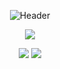 <div align="center">


![Header](https://capsule-render.vercel.app/api?type=waving&color=gradient&customColorList=24,30,45&height=200&section=header&text=Spark%20The%20Future&fontSize=65&animation=fadeIn&fontColor=FFFFFF&fontAlignY=35&desc=Curiosity%20to%20Learn%20and%20Innovate%20over%20Time&descSize=25&descAlignY=55)

<div align="center">
  <img src="https://readme-typing-svg.herokuapp.com/?lines=🌐+Visit:+Sparkthefuture.in+🌐;&font=Fira%20Code&center=true&width=380&height=50&color=4FB3FF&vCenter=true&size=20&pause=800&background=0D1117&multiline=true&duration=3000&stroke=FFFFFF&strokeWidth=1">
</div>


<a href="https://sparkthefuture.in"><img src="https://img.shields.io/badge/Website-sparkthefuture.in-4285F4?style=for-the-badge&logo=google-chrome&logoColor=white"/></a>
<a href="mailto:sparkthefuture.in@gmail.com"><img src="https://img.shields.io/badge/Email-0078D4?style=for-the-badge&logo=microsoft-outlook&logoColor=white"/></a>


